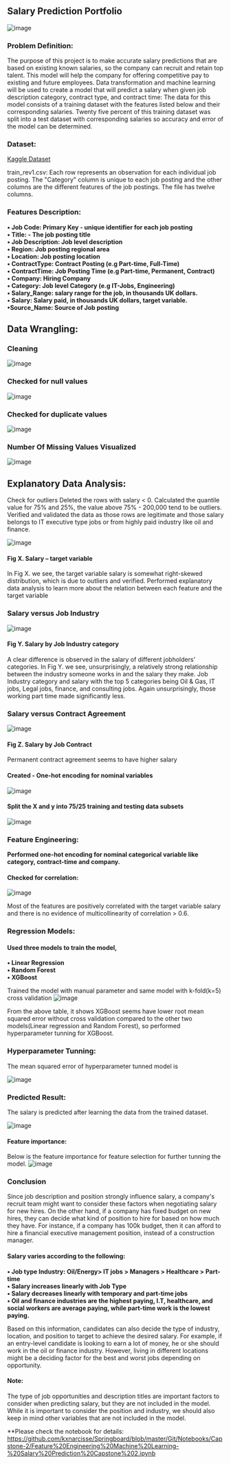## Salary Prediction Portfolio
![image](https://user-images.githubusercontent.com/77252878/133911555-aeb08450-cf2d-48f4-ba9b-70c6a620114c.png)


### Problem Definition:

The purpose of this project is to make accurate salary predictions that are based on existing known salaries, so the company can recruit and retain top talent. This model will help the company for offering competitive pay to existing and future employees. 
Data transformation and machine learning will be used to create a model that will predict a salary when given job description category, contract type, and contract time:
The data for this model consists of a training dataset with the features listed below and their corresponding salaries. Twenty five percent of this training dataset was split into a test dataset with corresponding salaries so accuracy and error of the model can be determined. 

### Dataset:
[Kaggle Dataset](https://www.kaggle.com/airiddha/trainrev1)

train_rev1.csv: Each row represents an observation for each individual job posting. The "Category" column is unique to each job posting and the other columns are the different features of the job postings. The file has twelve columns.


### Features Description:

**•	Job Code: Primary Key - unique identifier for each job posting**    
**•	Title: - The job posting title**    
**•	Job Description: Job level description**    
**•	Region: Job posting regional area**   
**•	Location: Job posting location**    
**•	ContractType: Contract Posting (e.g Part-time, Full-Time)**   
**•	ContractTime: Job Posting Time (e.g Part-time, Permanent, Contract)**   
**•	Company: Hiring Company**   
**•	Category: Job level Category (e.g IT-Jobs, Engineering)**   
**•	Salary_Range: salary range for the job, in thousands UK dollars.**  
**•	Salary: Salary paid, in thousands UK dollars, target variable.**    
**•Source_Name: Source of Job posting** 

## Data Wrangling:

### Cleaning
![image](https://user-images.githubusercontent.com/77252878/133901449-c0e15da9-b498-4e4e-85b4-ced3ba1dd2e1.png)

### Checked for null values
![image](https://user-images.githubusercontent.com/77252878/133902382-880a7642-de6a-4019-b6a8-7793c3052252.png)
### Checked for duplicate values
![image](https://user-images.githubusercontent.com/77252878/133903045-4705b330-a40b-4fc1-8aa0-245cb6f2ab29.png)

### Number Of Missing Values Visualized
![image](https://user-images.githubusercontent.com/77252878/133942228-6b6742ff-4a1b-4676-b81b-c3e77e5992ed.png)



## Explanatory Data Analysis:

Check for outliers Deleted the rows with salary < 0. Calculated the quantile value for 75% and 25%, the value above 75% - 200,000 tend to be outliers. Verified and validated the data as those rows are legitimate and those salary belongs to IT executive type jobs or from highly paid industry like oil and finance.

![image](https://user-images.githubusercontent.com/77252878/133904032-71eb83b3-3c06-40da-ac74-c4c0e496d139.png)

#### Fig X.     Salary – target variable

In Fig X. we see, the target variable salary is somewhat right-skewed distribution, which is due to outliers and verified.
Performed explanatory data analysis to learn more about the relation between each feature and the target variable

### Salary versus Job Industry
![image](https://user-images.githubusercontent.com/77252878/133905204-bce43e3d-a9d2-44b8-932f-50bf5570a5dd.png)

#### Fig Y.     Salary by Job Industry category
A clear difference is observed in the salary of different jobholders’ categories.  In Fig Y. we see, unsurprisingly,  a relatively strong relationship between the industry someone works in and the salary they make. Job Industry category and salary with the top 5 categories being Oil & Gas, IT jobs, Legal jobs, finance, and consulting jobs. Again unsurprisingly, those working part time made significantly less.

### Salary versus Contract Agreement
![image](https://user-images.githubusercontent.com/77252878/133905273-394a892e-0734-4004-82e2-5c7df3cdf377.png)
#### Fig Z.   Salary by Job Contract
Permanent contract agreement seems to have higher salary

#### Created -  One-hot encoding for nominal variables

![image](https://user-images.githubusercontent.com/77252878/133945204-f6423729-c1e0-48ea-bd7b-f6849d5044c8.png)

#### Split the X and y into 75/25 training and testing data subsets
![image](https://user-images.githubusercontent.com/77252878/133945368-851231d5-bfbe-4fb7-a9ee-11e66e218085.png)

### Feature Engineering:

**Performed one-hot encoding for nominal categorical variable like category, contract-time and company.**

#### Checked for correlation:
![image](https://user-images.githubusercontent.com/77252878/133905406-1cea576d-19da-43f0-b29c-b8baed7ebab9.png)

Most of the features are positively correlated with the target variable salary and there is no evidence of multicollinearity of correlation > 0.6.

### Regression Models:

#### Used three models to train the model,
**•	Linear Regression**  
**•	Random Forest**     
**•	XGBoost**     

Trained the model with manual parameter and same model with k-fold(k=5) cross validation
![image](https://user-images.githubusercontent.com/77252878/133905506-44b867f5-c986-43ed-b392-5a14cbf5e32b.png)

From the above table, it shows XGBoost seems have lower root mean squared error without cross validation compared to the other two models(Linear regression and Random Forest), so performed hyperparameter tunning for XGBoost.
### Hyperparameter Tunning:
The mean squared error of hyperparameter tunned model is

![image](https://user-images.githubusercontent.com/77252878/133905541-86dfc753-a477-4f9a-90d7-f7e1b64fbc2b.png)
### Predicted Result:
The salary is predicted after learning the data from the trained dataset.

![image](https://user-images.githubusercontent.com/77252878/133905572-4137d715-b458-4399-9d82-5fd4a65741c6.png)
#### Feature importance:
Below is the feature importance for feature selection for further tunning the model.
![image](https://user-images.githubusercontent.com/77252878/133905642-cff56c14-ad36-4e0b-b4f0-e34b49e6f701.png)

### Conclusion

Since job description and position strongly influence salary, a company's recruit team might want to consider these factors when negotiating salary for new hires. On the other hand, if a company has fixed budget on new hires, they can decide what kind of position to hire for based on how much they have. For instance, if a company has 100k  budget, then it can afford to hire a financial executive management position, instead of a construction manager.

#### Salary varies according to the following:

**•	Job type Industry: Oil/Energy> IT jobs > Managers > Healthcare > Part-time**   
**•	Salary increases linearly with Job Type**   
**•	Salary decreases linearly with temporary and part-time jobs**   
**•	Oil and finance industries are the highest paying, I.T, healthcare, and social workers are average paying, while part-time work is the lowest paying.**   

Based on this information, candidates can also decide the type of industry, location, and position to target to achieve the desired salary. For example, if an entry-level candidate is looking to earn a lot of money, he or she should work in the oil or finance industry. However, living in different locations might be a deciding factor for the best and worst jobs depending on opportunity.

#### Note:
The type of job opportunities and description titles are important factors to consider when predicting salary, but they are not included in the model. While it is important to consider the position and industry, we should also keep in mind other variables that are not included in the model.

**Please check the notebook for details: https://github.com/kxnarcisse/Springboard/blob/master/Git/Notebooks/Capstone-2/Feature%20Engineering%20Machine%20Learning-%20Salary%20Prediction%20Capstone%202.ipynb



























